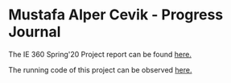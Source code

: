
 # Mustafa Alper Cevik - Progress Journal
 
 The IE 360 Spring'20 Project report can be found [here.](Project_IE360_spring20_group3_Report.html) 
 
 The running code of this project can be observed [here.](Project_IE360_Spring20_Code.R)
